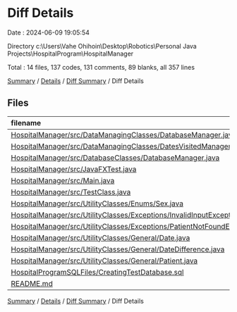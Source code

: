 # Diff Details

Date : 2024-06-09 19:05:54

Directory c:\\Users\\Vahe Ohihoin\\Desktop\\Robotics\\Personal Java Projects\\HospitalProgram\\HospitalManager

Total : 14 files,  137 codes, 131 comments, 89 blanks, all 357 lines

[Summary](results.md) / [Details](details.md) / [Diff Summary](diff.md) / Diff Details

## Files
| filename | language | code | comment | blank | total |
| :--- | :--- | ---: | ---: | ---: | ---: |
| [HospitalManager/src/DataManagingClasses/DatabaseManager.java](/HospitalManager/src/DataManagingClasses/DatabaseManager.java) | Java | 68 | 35 | 37 | 140 |
| [HospitalManager/src/DataManagingClasses/DatesVisitedManager.java](/HospitalManager/src/DataManagingClasses/DatesVisitedManager.java) | Java | 10 | 0 | 6 | 16 |
| [HospitalManager/src/DatabaseClasses/DatabaseManager.java](/HospitalManager/src/DatabaseClasses/DatabaseManager.java) | Java | -57 | -28 | -31 | -116 |
| [HospitalManager/src/JavaFXTest.java](/HospitalManager/src/JavaFXTest.java) | Java | 4 | 0 | 4 | 8 |
| [HospitalManager/src/Main.java](/HospitalManager/src/Main.java) | Java | 78 | 38 | 47 | 163 |
| [HospitalManager/src/TestClass.java](/HospitalManager/src/TestClass.java) | Java | 0 | 0 | 3 | 3 |
| [HospitalManager/src/UtilityClasses/Enums/Sex.java](/HospitalManager/src/UtilityClasses/Enums/Sex.java) | Java | 5 | 5 | 4 | 14 |
| [HospitalManager/src/UtilityClasses/Exceptions/InvalidInputException.java](/HospitalManager/src/UtilityClasses/Exceptions/InvalidInputException.java) | Java | 7 | 0 | 6 | 13 |
| [HospitalManager/src/UtilityClasses/Exceptions/PatientNotFoundException.java](/HospitalManager/src/UtilityClasses/Exceptions/PatientNotFoundException.java) | Java | 7 | 5 | 5 | 17 |
| [HospitalManager/src/UtilityClasses/General/Date.java](/HospitalManager/src/UtilityClasses/General/Date.java) | Java | 7 | 5 | 2 | 14 |
| [HospitalManager/src/UtilityClasses/General/DateDifference.java](/HospitalManager/src/UtilityClasses/General/DateDifference.java) | Java | 0 | 2 | 0 | 2 |
| [HospitalManager/src/UtilityClasses/General/Patient.java](/HospitalManager/src/UtilityClasses/General/Patient.java) | Java | 23 | 69 | 11 | 103 |
| [HospitalProgramSQLFiles/CreatingTestDatabase.sql](/HospitalProgramSQLFiles/CreatingTestDatabase.sql) | SQL | -13 | 0 | -4 | -17 |
| [README.md](/README.md) | Markdown | -2 | 0 | -1 | -3 |

[Summary](results.md) / [Details](details.md) / [Diff Summary](diff.md) / Diff Details